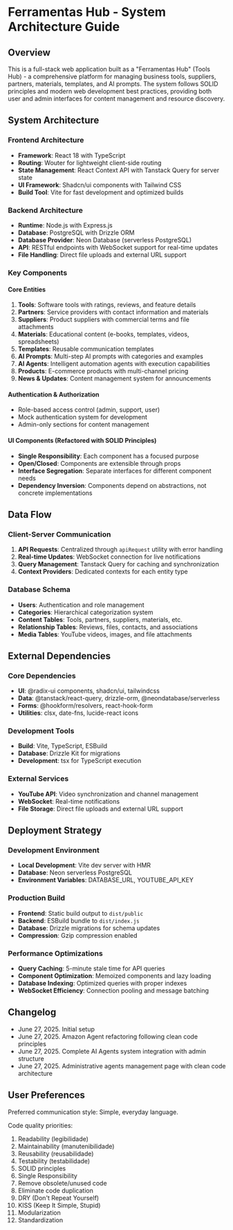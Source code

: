 # Ferramentas Hub - System Architecture Guide

## Overview

This is a full-stack web application built as a "Ferramentas Hub" (Tools Hub) - a comprehensive platform for managing business tools, suppliers, partners, materials, templates, and AI prompts. The system follows SOLID principles and modern web development best practices, providing both user and admin interfaces for content management and resource discovery.

## System Architecture

### Frontend Architecture
- **Framework**: React 18 with TypeScript
- **Routing**: Wouter for lightweight client-side routing
- **State Management**: React Context API with Tanstack Query for server state
- **UI Framework**: Shadcn/ui components with Tailwind CSS
- **Build Tool**: Vite for fast development and optimized builds

### Backend Architecture
- **Runtime**: Node.js with Express.js
- **Database**: PostgreSQL with Drizzle ORM
- **Database Provider**: Neon Database (serverless PostgreSQL)
- **API**: RESTful endpoints with WebSocket support for real-time updates
- **File Handling**: Direct file uploads and external URL support

### Key Components

#### Core Entities
1. **Tools**: Software tools with ratings, reviews, and feature details
2. **Partners**: Service providers with contact information and materials
3. **Suppliers**: Product suppliers with commercial terms and file attachments
4. **Materials**: Educational content (e-books, templates, videos, spreadsheets)
5. **Templates**: Reusable communication templates
6. **AI Prompts**: Multi-step AI prompts with categories and examples
7. **AI Agents**: Intelligent automation agents with execution capabilities
8. **Products**: E-commerce products with multi-channel pricing
9. **News & Updates**: Content management system for announcements

#### Authentication & Authorization
- Role-based access control (admin, support, user)
- Mock authentication system for development
- Admin-only sections for content management

#### UI Components (Refactored with SOLID Principles)
- **Single Responsibility**: Each component has a focused purpose
- **Open/Closed**: Components are extensible through props
- **Interface Segregation**: Separate interfaces for different component needs
- **Dependency Inversion**: Components depend on abstractions, not concrete implementations

## Data Flow

### Client-Server Communication
1. **API Requests**: Centralized through `apiRequest` utility with error handling
2. **Real-time Updates**: WebSocket connection for live notifications
3. **Query Management**: Tanstack Query for caching and synchronization
4. **Context Providers**: Dedicated contexts for each entity type

### Database Schema
- **Users**: Authentication and role management
- **Categories**: Hierarchical categorization system
- **Content Tables**: Tools, partners, suppliers, materials, etc.
- **Relationship Tables**: Reviews, files, contacts, and associations
- **Media Tables**: YouTube videos, images, and file attachments

## External Dependencies

### Core Dependencies
- **UI**: @radix-ui components, shadcn/ui, tailwindcss
- **Data**: @tanstack/react-query, drizzle-orm, @neondatabase/serverless
- **Forms**: @hookform/resolvers, react-hook-form
- **Utilities**: clsx, date-fns, lucide-react icons

### Development Tools
- **Build**: Vite, TypeScript, ESBuild
- **Database**: Drizzle Kit for migrations
- **Development**: tsx for TypeScript execution

### External Services
- **YouTube API**: Video synchronization and channel management
- **WebSocket**: Real-time notifications
- **File Storage**: Direct file uploads and external URL support

## Deployment Strategy

### Development Environment
- **Local Development**: Vite dev server with HMR
- **Database**: Neon serverless PostgreSQL
- **Environment Variables**: DATABASE_URL, YOUTUBE_API_KEY

### Production Build
- **Frontend**: Static build output to `dist/public`
- **Backend**: ESBuild bundle to `dist/index.js`
- **Database**: Drizzle migrations for schema updates
- **Compression**: Gzip compression enabled

### Performance Optimizations
- **Query Caching**: 5-minute stale time for API queries
- **Component Optimization**: Memoized components and lazy loading
- **Database Indexing**: Optimized queries with proper indexes
- **WebSocket Efficiency**: Connection pooling and message batching

## Changelog

- June 27, 2025. Initial setup
- June 27, 2025. Amazon Agent refactoring following clean code principles
- June 27, 2025. Complete AI Agents system integration with admin structure
- June 27, 2025. Administrative agents management page with clean code architecture

## User Preferences

Preferred communication style: Simple, everyday language.

Code quality priorities:
1. Readability (legibilidade)
2. Maintainability (manutenibilidade) 
3. Reusability (reusabilidade)
4. Testability (testabilidade)
5. SOLID principles
6. Single Responsibility
7. Remove obsolete/unused code
8. Eliminate code duplication
9. DRY (Don't Repeat Yourself)
10. KISS (Keep It Simple, Stupid)
11. Modularization
12. Standardization
